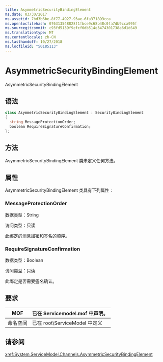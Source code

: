 ```yaml
---
title: AsymmetricSecurityBindingElement
ms.date: 03/30/2017
ms.assetid: 7bd3b6be-8f77-4927-93ae-6fa371893cca
ms.openlocfilehash: 076313548828f1fbce9c68b48c0fa7db9cca095f
ms.sourcegitcommit: c93fd5139f9efcf6db514e3474301738a6d1d649
ms.translationtype: MT
ms.contentlocale: zh-CN
ms.lasthandoff: 10/27/2018
ms.locfileid: "50185113"
---
```

# <a name="asymmetricsecuritybindingelement"></a>AsymmetricSecurityBindingElement
AsymmetricSecurityBindingElement  
  
## <a name="syntax"></a>语法  
  
```csharp
class AsymmetricSecurityBindingElement : SecurityBindingElement  
{  
  string MessageProtectionOrder;  
  boolean RequireSignatureConfirmation;  
};  
```  
  
## <a name="methods"></a>方法  
 AsymmetricSecurityBindingElement 类未定义任何方法。  
  
## <a name="properties"></a>属性  
 AsymmetricSecurityBindingElement 类具有下列属性：  
  
### <a name="messageprotectionorder"></a>MessageProtectionOrder  
 数据类型：String  
  
 访问类型：只读  
  
 此绑定的消息加密和签名的顺序。  
  
### <a name="requiresignatureconfirmation"></a>RequireSignatureConfirmation  
 数据类型：Boolean  
  
 访问类型：只读  
  
 此绑定是否需要签名确认。  
  
## <a name="requirements"></a>要求  
  
|MOF|已在 Servicemodel.mof 中声明。|  
|---------|-----------------------------------|  
|命名空间|已在 root\ServiceModel 中定义|  
  
## <a name="see-also"></a>请参阅  
 <xref:System.ServiceModel.Channels.AsymmetricSecurityBindingElement>
